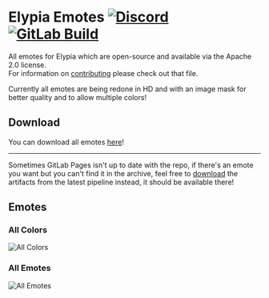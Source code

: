 # Elypia Emotes [![Discord][discord-members]][discord] [![GitLab Build][gitlab-build]][gitlab]
All emotes for Elypia which are open-source and available via the Apache 2.0 license.  
For information on [contributing](CONTRIBUTING.md) please check out that file. 

Currently all emotes are being redone in HD and with an image mask for better quality and to allow multiple colors! 

## Download
You can download all emotes [here][download]!  

---

Sometimes GitLab Pages isn't up to date with the repo, if there's an emote you want but you can't find it in the archive, feel free to [download][download-latest-pipeline] the artifacts from the latest pipeline instead, it should be available there!

## Emotes
### All Colors
![All Colors][colors]

### All Emotes
![All Emotes][emotes]

[discord]: https://discord.gg/hprGMaM "Discord Invite"
[discord-members]: https://discordapp.com/api/guilds/184657525990359041/widget.png "Discord Shield"
[gitlab]: https://gitlab.com/Elypia/elypia-emotes/commits/master "Repository on GitLab"
[gitlab-build]: https://gitlab.com/Elypia/elypia-emotes/badges/master/pipeline.svg "GitLab Build Shield"
[download-latest-pipeline]: https://gitlab.com/Elypia/elypia-emotes/-/jobs/artifacts/master/download?job=pages "Download Latest Pipeline"
[download]: https://elypia.gitlab.io/elypia-emotes/emotes.zip "All Emotes Packaged"
[colors]: https://elypia.gitlab.io/elypia-emotes/colors.png "All Colors"
[emotes]: https://elypia.gitlab.io/elypia-emotes/emotes.png "All Unique Emotes"